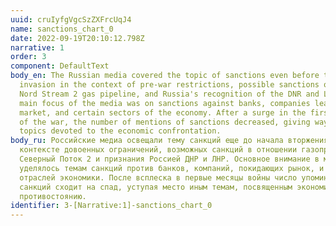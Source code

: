 ```yaml
---
uuid: cruIyfgVgcSzZXFrcUqJ4
name: sanctions_chart_0
date: 2022-09-19T20:10:12.798Z
narrative: 1
order: 3
component: DefaultText
body_en: The Russian media covered the topic of sanctions even before the
  invasion in the context of pre-war restrictions, possible sanctions on the
  Nord Stream 2 gas pipeline, and Russia's recognition of the DNR and LNR. The
  main focus of the media was on sanctions against banks, companies leaving the
  market, and certain sectors of the economy. After a surge in the first months
  of the war, the number of mentions of sanctions decreased, giving way to other
  topics devoted to the economic confrontation.
body_ru: Российские медиа освещали тему санкций еще до начала вторжения в
  контексте довоенных ограничений, возможных санкций в отношении газопровода
  Северный Поток 2 и признания Россией ДНР и ЛНР. Основное внимание в медиа
  уделялось темам санкций против банков, компаний, покидающих рынок, и отдельных
  отраслей экономики. После всплеска в первые месяцы войны число упоминаний
  санкций сходит на спад, уступая место иным темам, посвященным экономическому
  противостоянию.
identifier: 3-[Narrative:1]-sanctions_chart_0
---
```

